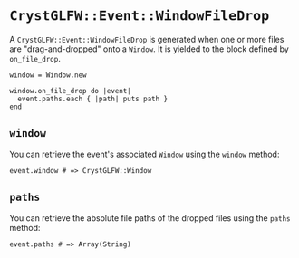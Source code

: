 # `CrystGLFW::Event::WindowFileDrop`

A `CrystGLFW::Event::WindowFileDrop` is generated when one or more files are "drag-and-dropped" onto a `Window`. It is yielded to the block defined by `on_file_drop`.

```crystal
window = Window.new

window.on_file_drop do |event|
  event.paths.each { |path| puts path }
end
```

## `window`

You can retrieve the event's associated `Window` using the `window` method:

```crystal
event.window # => CrystGLFW::Window
```

## `paths`

You can retrieve the absolute file paths of the dropped files using the `paths` method:

```crystal
event.paths # => Array(String)
```



